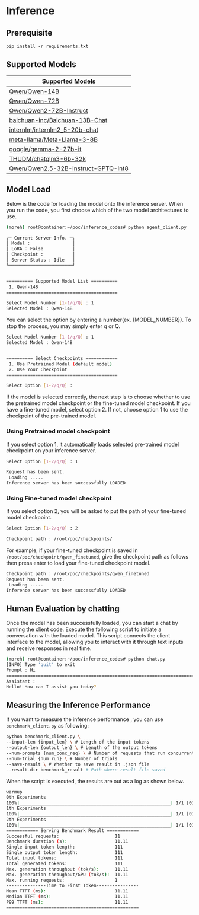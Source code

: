 # Inference 
## Prerequisite
```
pip install -r requirements.txt
```
## Supported Models

<div align="center" style="margin-top: 1rem;">

| Supported Models                      |
|-------------------------------------|
| [Qwen/Qwen-14B](https://huggingface.co/Qwen/Qwen-14B)                          |
| [Qwen/Qwen-72B](https://huggingface.co/Qwen/Qwen-72B)                       |
| [Qwen/Qwen2-72B-Instruct](https://huggingface.co/Qwen/Qwen2-72B-Instruct)               |
| [baichuan-inc/Baichuan-13B-Chat](https://huggingface.co/baichuan-inc/Baichuan-13B-Chat)      |
| [internlm/internlm2_5-20b-chat](https://huggingface.co/internlm/internlm2_5-20b-chat)      |
| [meta-llama/Meta-Llama-3-8B](https://huggingface.co/meta-llama/Meta-Llama-3-8B)          |
| [google/gemma-2-27b-it](https://huggingface.co/google/gemma-2-27b-it)               |
| [THUDM/chatglm3-6b-32k](https://huggingface.co/THUDM/chatglm3-6b-32k)               |
| [Qwen/Qwen2.5-32B-Instruct-GPTQ-Int8](https://huggingface.co/Qwen/Qwen2.5-32B-Instruct-GPTQ-Int8) |

</div>


## Model Load 

Below is the code for loading the model onto the inference server. When you run the code, you first choose which of the two model architectures to use.
```bash
(moreh) root@container:~/poc/inference_codes# python agent_client.py 

┌─ Current Server Info. ─┐
│ Model :                │
│ LoRA : False           │
│ Checkpoint :           │
│ Server Status : Idle   │
└────────────────────────┘


========== Supported Model List ==========
 1. Qwen-14B
==========================================

Select Model Number [1-1/q/Q] : 1
Selected Model : Qwen-14B
```

You can select the option by entering a number(ex. {MODEL_NUMBER}). To stop the process, you may simply enter q or Q.

```bash
Select Model Number [1-1/q/Q] : 1
Selected Model : Qwen-14B


========== Select Checkpoints ============
 1. Use Pretrained Model (default model)
 2. Use Your Checkpoint
==========================================

Select Option [1-2/q/Q] : 
```

If the model is selected correctly, the next step is to choose whether to use the pretrained model checkpoint or the fine-tuned model checkpoint. If you have a fine-tuned model, select option 2. If not, choose option 1 to use the checkpoint of the pre-trained model.

### Using Pretrained model checkpoint

If you select option 1, it automatically loads selected pre-trained model checkpoint on your inference server.

```bash
Select Option [1-2/q/Q] : 1

Request has been sent.
 Loading .....
Inference server has been successfully LOADED
```


### Using Fine-tuned model checkpoint

If you select option 2, you will be asked to put the path of your fine-tuned model checkpoint.

```bash
Select Option [1-2/q/Q] : 2

Checkpoint path : /root/poc/checkpoints/
```
For example, if your fine-tuned checkpoint is saved in `/root/poc/checkpoint/qwen_finetuned`, give the checkpoint path as follows then press enter to load your fine-tuned checkpoint model.

```bash
Checkpoint path : /root/poc/checkpoints/qwen_finetuned
Request has been sent.
 Loading .....
Inference server has been successfully LOADED
```

## Human Evaluation by chatting

Once the model has been successfully loaded, you can start a chat by running the client code. Execute the following script to initiate a conversation with the loaded model. This script connects the client interface to the model, allowing you to interact with it through text inputs and receive responses in real time.


```bash
(moreh) root@container:~/poc/inference_codes# python chat.py
[INFO] Type 'quit' to exit
Prompt : Hi
================================================================================
Assistant : 
Hello! How can I assist you today?
```

## Measuring the Inference Performance

If you want to measure the inference performance , you can use `benchmark_client.py` as following: 

```bash
python benchmark_client.py \
--input-len {input_len} \ # Length of the input tokens 
--output-len {output_len} \ # Length of the output tokens
--num-prompts {num_conc_req} \ # Number of requests that run concurrently in a single trial
--num-trial {num_run} \ # Number of trials 
--save-result \ # Whether to save result in .json file 
--result-dir benchmark_result # Path where result file saved 
```

When the script is executed, the results are out as a log as shown below.

```bash
warmup
0th Experiments
100%|_________________________________________________________| 1/1 [01:11<00:00,  11.11s/it]
1th Experiments
100%|_________________________________________________________| 1/1 [01:11<00:00,  11.11s/it]
2th Experiments
100%|_________________________________________________________| 1/1 [01:11<00:00,  11.11s/it]
============ Serving Benchmark Result ============
Successful requests:                     11         
Benchmark duration (s):                  11.11      
Single input token length:               111     
Single output token length:              111       
Total input tokens:                      111       
Total generated tokens:                  111       
Max. generation throughput (tok/s):      11.11     
Max. generation throughput/GPU (tok/s):  11.11     
Max. running requests:                   1      
---------------Time to First Token----------------
Mean TTFT (ms):                          11.11     
Median TTFT (ms):                        11.11     
P99 TTFT (ms):                           11.11     
==================================================
```